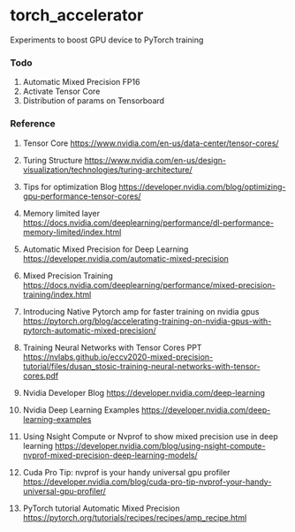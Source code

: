 # torch_accelerator
Experiments to boost GPU device to PyTorch training

### Todo
1. Automatic Mixed Precision FP16 
2. Activate Tensor Core 
3. Distribution of params on Tensorboard

### Reference
1. Tensor Core
https://www.nvidia.com/en-us/data-center/tensor-cores/

2. Turing Structure 
https://www.nvidia.com/en-us/design-visualization/technologies/turing-architecture/

3. Tips for optimization Blog
https://developer.nvidia.com/blog/optimizing-gpu-performance-tensor-cores/

4. Memory limited layer
https://docs.nvidia.com/deeplearning/performance/dl-performance-memory-limited/index.html

5. Automatic Mixed Precision for Deep Learning
https://developer.nvidia.com/automatic-mixed-precision

6. Mixed Precision Training
https://docs.nvidia.com/deeplearning/performance/mixed-precision-training/index.html

7. Introducing Native Pytorch amp for faster training on nvidia gpus
https://pytorch.org/blog/accelerating-training-on-nvidia-gpus-with-pytorch-automatic-mixed-precision/

8. Training Neural Networks with Tensor Cores PPT
https://nvlabs.github.io/eccv2020-mixed-precision-tutorial/files/dusan_stosic-training-neural-networks-with-tensor-cores.pdf

9. Nvidia Developer Blog
https://developer.nvidia.com/deep-learning

10. Nvidia Deep Learning Examples
https://developer.nvidia.com/deep-learning-examples

11. Using Nsight Compute or Nvprof to show mixed precision use in deep learning
https://developer.nvidia.com/blog/using-nsight-compute-nvprof-mixed-precision-deep-learning-models/

13. Cuda Pro Tip: nvprof is your handy universal gpu profiler
https://developer.nvidia.com/blog/cuda-pro-tip-nvprof-your-handy-universal-gpu-profiler/

14. PyTorch tutorial  Automatic Mixed Precision
https://pytorch.org/tutorials/recipes/recipes/amp_recipe.html


